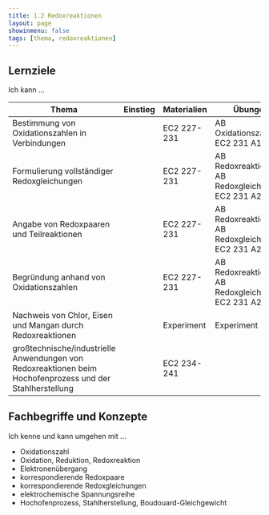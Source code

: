 ```yaml
---
title: 1.2 Redoxreaktionen
layout: page
showinmenu: false
tags: [thema, redoxreaktionen]
---
```


## Lernziele

Ich kann ...

| Thema | Einstieg | Materialien | Übungen | Ausstieg |
| ---   | ---      | ---         | ---     | ---      |
| Bestimmung von Oxidationszahlen in Verbindungen | | EC2 227-231 | AB Oxidationszahlen, EC2 231 A1 | |
| Formulierung vollständiger Redoxgleichungen | | EC2 227-231 | AB Redoxreaktionen, AB Redoxgleichungen, EC2 231 A2-A4 | |
| Angabe von Redoxpaaren und Teilreaktionen | | EC2 227-231 | AB Redoxreaktionen, AB Redoxgleichungen, EC2 231 A2-A4| |
| Begründung anhand von Oxidationszahlen | | EC2 227-231 | AB Redoxreaktionen, AB Redoxgleichungen, EC2 231 A2-A4 | |
| Nachweis von Chlor, Eisen und Mangan durch Redoxreaktionen | | Experiment | Experiment | |
| großtechnische/industrielle Anwendungen von Redoxreaktionen beim Hochofenprozess und der Stahlherstellung | | EC2 234-241 | | |

## Fachbegriffe und Konzepte

Ich kenne und kann umgehen mit ...

- Oxidationszahl
- Oxidation, Reduktion, Redoxreaktion
- Elektronenübergang
- korrespondierende Redoxpaare
- korrespondierende Redoxgleichungen
- elektrochemische Spannungsreihe
- Hochofenprozess, Stahlherstellung, Boudouard-Gleichgewicht



